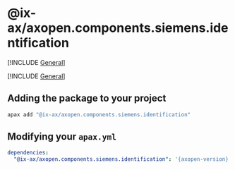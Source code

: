 # @ix-ax/axopen.components.siemens.identification

[!INCLUDE [General](../docs/README.md)]

[!INCLUDE [General](../../../docfx/articles/notes/APAX_PACAKGE_GENERAL.md)]


## Adding the package to your project
~~~bash
apax add "@ix-ax/axopen.components.siemens.identification"
~~~

## Modifying your `apax.yml`

~~~yml
dependencies:
  "@ix-ax/axopen.components.siemens.identification": '{axopen-version}'  
~~~
